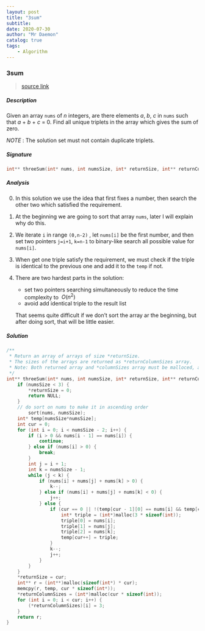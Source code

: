 ```yaml
---
layout: post
title: "3sum"    
subtitle:   
date: 2020-07-30
author: "Mr Daemon"
catalog: true
tags:
    - Algorithm
---
```


### 3sum

> [source link](https://leetcode.com/problems/3sum)

##### Description

Given an array `nums` of *n* integers, are there elements *a*, *b*, *c* in `nums` such that *a* + *b* + *c* = 0. Find all unique triplets in the array which gives the sum of zero.

*NOTE* : The solution set must not contain duplicate triplets.

##### Signature

```c
int** threeSum(int* nums, int numsSize, int* returnSize, int** returnColumnSizes);
```

##### Analysis

0. In this solution we use the idea that first fixes a number, then search the other two which satisfied the requirement.
1. At the beginning we are going to sort that array `nums`, later I will explain why do this.
2. We iterate `i` in range `(0,n-2)` , let `nums[i]` be the first number, and then set two pointers `j=i+1`, `k=n-1` to binary-like search all possible value for `nums[i]`.
3. When get one triple satisfy the requirement, we must check if the triple is identical to the previous one and add it to the `temp` if not.
4. There are two hardest parts in the solution:
   - set two pointers searching simultaneously to reduce the time complexity to $\ O(n^{2})$
   - avoid add identical triple to the result list
   
   That seems quite difficult if we don’t sort the array ar the beginning, but after  doing sort, that will be little easier.

##### Solution

```c
/**
 * Return an array of arrays of size *returnSize.
 * The sizes of the arrays are returned as *returnColumnSizes array.
 * Note: Both returned array and *columnSizes array must be malloced, assume caller calls free().
 */
int** threeSum(int* nums, int numsSize, int* returnSize, int** returnColumnSizes) {
    if (numsSize < 3) {
        *returnSize = 0;
        return NULL;
    }
  	// do sort on nums to make it in ascending order
		sort(nums, numsSize);
    int* temp[numsSize*numsSize];
    int cur = 0;
    for (int i = 0; i < numsSize - 2; i++) {
        if (i > 0 && nums[i - 1] == nums[i]) {
            continue;
        } else if (nums[i] > 0) {
            break;
        }
        int j = i + 1;
        int k = numsSize - 1;
        while (j < k) {
            if (nums[i] + nums[j] + nums[k] > 0) {
                k--;
            } else if (nums[i] + nums[j] + nums[k] < 0) {
                j++;
            } else {
                if (cur == 0 || !(temp[cur - 1][0] == nums[i] && temp[cur - 1][1] == nums[j] && temp[cur - 1][2] == nums[k])) {
                    int* triple = (int*)malloc(3 * sizeof(int));
                    triple[0] = nums[i];
                    triple[1] = nums[j];
                    triple[2] = nums[k];
                    temp[cur++] = triple;
                }
                k--;
                j++;
            }
        }
    }
    *returnSize = cur;
    int** r = (int**)malloc(sizeof(int*) * cur);
    memcpy(r, temp, cur * sizeof(int*));
    *returnColumnSizes = (int*)malloc(cur * sizeof(int));
    for (int i = 0; i < cur; i++) {
        (*returnColumnSizes)[i] = 3;
    }
    return r;
}
```
